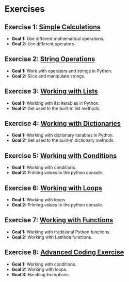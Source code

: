 # Exercises

## Exercise 1: [Simple Calculations](exercise/calculations.md)

* **Goal 1:** Use different mathematical operations.
* **Goal 2:** Use different operators.

## Exercise 2: [String Operations](exercise/strings.md)

* **Goal 1:** Work with operators and strings in Python.
* **Goal 2:** Slice and manipulate strings.

## Exercise 3: [Working with Lists](exercise/lists.md)

* **Goal 1:** Working with list iterables in Python.
* **Goal 2:** Get used to the built-in list methods.

## Exercise 4: [Working with Dictionaries](exercise/dictionaries.md)

* **Goal 1:** Working with dictionary iterables in Python.
* **Goal 2:** Get used to the built-in dictionary methods.

## Exercise 5: [Working with Conditions](exercise/conditions.md)

* **Goal 1:** Working with conditions.
* **Goal 2:** Printing values to the python console.

## Exercise 6: [Working with Loops](exercise/loops.md)

* **Goal 1:** Working with loops.
* **Goal 2:** Printing values to the python console.

## Exercise 7: [Working with Functions](exercise/functions.md)

* **Goal 1:** Working with traditional Python functions.
* **Goal 2:** Working with Lambda functions.

## Exercise 8: [Advanced Coding Exercise](exercise/contion_loop_exception.md)

* **Goal 1:** Working with conditions.
* **Goal 2:** Working with loops.
* **Goal 3:** Handling Exceptions.

